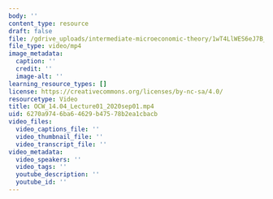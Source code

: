 ```yaml
---
body: ''
content_type: resource
draft: false
file: /gdrive_uploads/intermediate-microeconomic-theory/1wT4LlWES6eJ7B_LEMh0Dvovwbs_EuKmy/ocw_1404_lecture01_2020sep01.mp4
file_type: video/mp4
image_metadata:
  caption: ''
  credit: ''
  image-alt: ''
learning_resource_types: []
license: https://creativecommons.org/licenses/by-nc-sa/4.0/
resourcetype: Video
title: OCW_14.04_Lecture01_2020sep01.mp4
uid: 6270a974-6ba6-4629-b475-78b2ea1cbacb
video_files:
  video_captions_file: ''
  video_thumbnail_file: ''
  video_transcript_file: ''
video_metadata:
  video_speakers: ''
  video_tags: ''
  youtube_description: ''
  youtube_id: ''
---
```


